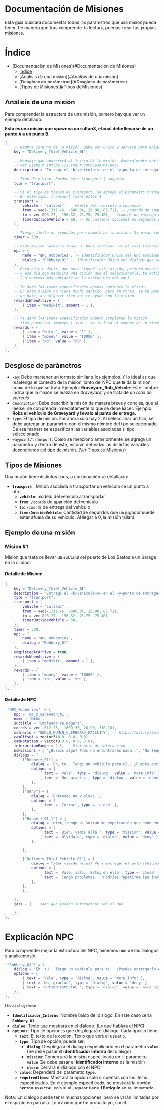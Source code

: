# Documentación de Misiones
Esta guía buscará documentar todos los parámetros que una misión pueda tener.
De manera que tras comprender la lectura, puedas crear tus propias misiones.

# Índice
- [Documentación de Misiones](#Documentación de Misiones)
	- [Índice](#Índice)
	- [Análisis de una misión](#Análisis de una misión)
	- [Desglose de parámetros](#Desglose de parámetros)
	- [Tipos de Misiones](#Tipos de Misiones)


## Análisis de una misión
Para comprender la estructura de una misión, primero hay que ver un ejemplo detallado:

**Esta es una misión que spawnea un sultan3, el cual debe llevarse de un punto A a un punto B.**
```lua
{
	-- Nombre interno de la misión. Debe ser único y servira para enlazarla a una opción de dialogo (lo veremos más adelante)
	key = "Delivery_Thief_Vehicle_01",
	
	-- Mensaje que aparecerá al inicio de la misión. Generalmente notifica lo que el jugador debe hacer
	-- Ver Ejemplo (https://i.imgur.com/Le3AiMx.png)
	description = "Entrega el ~b~vehículo~s~ en el ~y~punto de entrega~s~ antes de que se acabe el tiempo.",

	-- Tipo de mision. Pueden ser: transport | waypoint
	type = "transport",

	-- Si el tipo de misión es transport, se agrega el parametro transport con sus parametros correspondientes
	-- En este caso, transport tiene estos 4
	transport = {
		vehicle = "sultan3", -- Modelo del vehiculo a spawnear
		from = vec(-1311.46, -600.84, 26.98, 85.72), -- /coords de spawn del vehiculo
		to = vec(826.27, -156.32, 26.75, 75.40),-- /coords de entrega del vehiculo
		timerOutsideVehicle = 60, -- Un contador opcional en Segundos que controla que el jugador no pase mucho tiempo fuera del vehiculo.
	},

	-- Tiempo límite en segundos para completar la misión. Si pasan los segundos especificados, la misión fallará.
	timer = 300,
	
	-- Cada misión necesita tener un NPCs asociado con el cual tomarás esa misión.
	npc = {
		name = "NPC_Robberies", -- Identificador_Unico del NPC asociado
		dialog = "Robbery_01" -- Identificador_Unico del dialogo que se abrirá para presentarte esta misión
	},
	-- Esto quiere decir, que para "tomar" esta misión, primero necesitas hablar con un NPC, ese NPC necesita un dialogo,
	-- y ese dialogo necesita una opción que al seleccionarla, te active la misión.
	-- (Lo veremos más adelante en la estructura del npc)

	-- Te dará los items especificados apenas comience la misión.
	-- En esta misión no tiene mucho sentido, pero en otras, se te podría dar un botiquín para ayudarte con la misión,
	-- un bate, o cualquier item que te ayude con la misión.
	rewardsWhenActive = {
		{ item = "medikit", amount = 1 },
	},

	-- Te dará los items especificados cuando completes la misión
	-- item puede ser <money> | <xp> | <o incluso el nombre de un item>
	rewards = {
		{ item = "water", value = "2" },
		{ item = "money", value = "10000" },
		{ item = "xp", value = "50" },
	},
},
```

## Desglose de parámetros
- `key`: Debe mantener un formato similar a los ejemplos. Y lo ideal es que mantenga el contexto de la mision, tanto del NPC que te da la mision, como de lo que se trata. Ejemplo: **Graveyard_Rob_Vehicle**: Este nombre indica que la misión se realiza en *Graveyard*, y se trata de un *robo de vehiculo*.
- `description`: Debe describir la misión de manera breve y concisa, que al leerse, se comprenda inmediatamente lo que se debe hacer. Ejemplo: **Roba el vehículo de Graveyard y llevalo al punto de entrega.**
- `type`: El tipo de misión. Por ahora solo hay 2. Al seleccionar un tipo, se debe agregar un parametro con el mismo nombre del tipo seleccionado. De esa manera se especifican las variables asociadas al tipo seleccionado.
- `waypoint/transport`: Como se mencionó anteriormente, se agrega un parametro y dentro de este, estarán definidas las distintas variables dependiendo del tipo de misión. (Ver [Tipos de Misiones](#ejemplo-de-una-misión))

 



## Tipos de Misiones
Una misión tiene distintos tipos, a continuación se detallarán:
- **`transport`** : Misión asociada a transportar un vehiculo de un punto a otro.
	- **`vehicle`**: modelo del vehiculo a transportar
	- **`from`**: `/coords` de aparición del vehículo
	- **`to`**: `/coords` de entrega del vehículo
	- **`timerOutsideVehicle`**: Cantidad de segundos que un jugador puede estar afuera de su vehiculo. Al llegar a 0, la misión fallará.

## Ejemplo de una misión
### Mision #1
Misión que trata de llevar un **`sultan3`** del puerto de Los Santos a un Garage en la ciudad.

#### Detalle de Mision:
```lua
{
	key = "Delivery_Thief_Vehicle_01",
	description = "Entrega el ~b~vehículo~s~ en el ~y~punto de entrega~s~ antes de que se acabe el tiempo.",
	type = "transport",
	transport = {
		vehicle = "sultan3",
		from = vec(-1311.46, -600.84, 26.98, 85.72),
		to = vec(826.27, -156.32, 26.75, 75.40),
		timerOutsideVehicle = 60, 
	},
	timer = 300,
	npc = {
		name = "NPC_Robberies",
		dialog = "Robbery_01"
	},
	completedAtArrive = true,
	rewardsWhenActive = {
		{ item = "medikit", amount = 1 },
	},
	rewards = {
		{ item = "money", value = "10000" },
		{ item = "xp", value = "50" },
	},
},
```


#### Detalle de NPC:



```lua
["NPC_Robberies"] = {
	npc = 'mp_m_waremech_01',
	name = 'Mike',
	subtitle = 'Empleado de Rogers',
	coords = vec(-612.23, -1609.33, 26.90, 350.10),
	scenario = "WORLD_HUMAN_CLIPBOARD_FACILITY", -- https://bit.ly/3ui4V3N
	camOffset = vector3(0.0, 0.0, 0.0),
	camRotation = vector3(0.0, 0.0, 0.0),
	interactionRange = 2.5, -- Distancia de interaccion
	noMissions = { "¿Buscas algo? Pues no encontrarás nada..", "No tengo nada para tí, vete.", "¿Hmm? Fuera de aquí." },
	dialogs = { 
		["Robbery_01"] = {
			dialog = 'Eh, tu.. Tengo un vehiculo para tí.. ¿Puedes entregarlo en un garage? Te pagaré bien..',
			options = {
				{ text = 'Vale', type = 'dialog', value = 'more_info' },
				{ text = 'No, gracias', type = 'dialog', value = 'deny' },
			},
		},
		["deny"] = {
			dialog = 'Entonces no vuelvas.',
			options = {
				{ text = 'Cerrar', type = 'close' },
			},
		},
		["Robbery_01_1"] = {
			dialog = 'Bien, tengo un Sultán de exportación que debo entregar lo antes posible a un cliente. No lo dañes! O no te pagaré nada',
			options = {
				{ text = 'Bien, vamos allá.', type = 'mission', value = 'Delivery_Thief_Vehicle_01' },
				{ text = 'Olvídalo', type = 'dialog', value = 'deny' }
			},

		},

		["Delivery_Thief_Vehicle_01"] = {
			dialog = "¿Que mierda haces? Ve a entregar el puto vehículo",
			options = {
				{ text = 'Vale, vale.. Estoy en ello', type = 'close' },
				{ text = 'Tengo problemas.. ¿Podrías repetirme las instrucciones?', type = 'mission', value = "Delivery_Thief_Vehicle_01" },
			},
		},
		},

	},
	jobs = { -- Jobs que pueden interactuar con el npc

	},
},
```

# Explicación NPC
Para comprender mejor la estructura del NPC, tomemos uno de los dialogos y analicemoslo.

```lua
["Robbery_01"] = { 
	dialog = 'Eh, tu.. Tengo un vehiculo para tí.. ¿Puedes entregarlo en un garage? Te pagaré bien..',
	options = {
		{ text = 'Vale', type = 'dialog', value = 'more_info' },
		{ text = 'No, gracias', type = 'dialog', value = 'deny' },
		{ text = 'OPCION ESPECIAL ', type = 'dialog', value = 'more_info', requiredItems = { { item = "medikit", amount = 1, removeOnInteract = true }	} },
	},
},
```

Un `dialog` tiene:
- **`Identificador_Interno`**: Nombre único del dialogo. En este caso sería **`Robbery_01`**
- **`dialog`**: Texto que mostrará en el diálogo. (Lo que hablará el NPC) 
- **`options`**: Tipo de opciones que desplegará el diálogo. Cada opcion tiene 
  - **`text`**: El texto de la opción, Texto que verá el usuario.
  - **`type`**: Tipo de opción, puede ser:
    - **`dialog`**: Desplegará el dialogo especificado en el parametro **`value`** (Se debe pasar el **identificador interno** del dialogo)
    - **`mission`**: Comenzará la misión especificada en el parametro **`value`** (Se debe pasar el **identificador interno** de la misión)
    - **`close`**: Cerrará el dialogo con el NPC
  - **`value`**: Dependerá del parametro **`type`**.
  - **`requiredItems`**: Mostrará la opcion solo si cuentas con los items especificados. En el ejemplo especificado, se mostrará la opción **`OPCION ESPECIAL`** solo si el jugador tiene **1 Botiquín** en su inventario


Nota: Un dialogo puede tener muchas opciones, pero se verán limitadas por el espacio en pantalla. Lo máximo que he probado yo, son 6.


